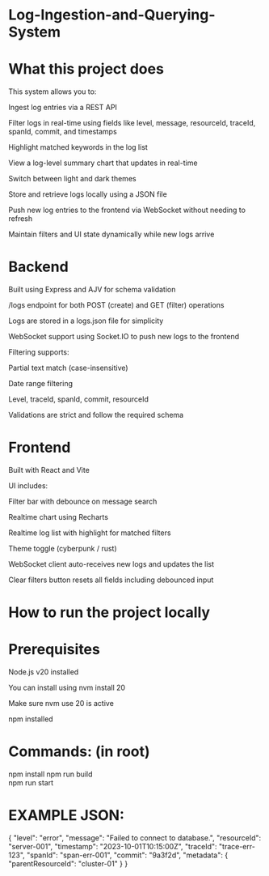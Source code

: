 # Log-Ingestion-and-Querying-System

# What this project does
This system allows you to:

Ingest log entries via a REST API

Filter logs in real-time using fields like level, message, resourceId, traceId, spanId, commit, and timestamps

Highlight matched keywords in the log list

View a log-level summary chart that updates in real-time

Switch between light and dark themes

Store and retrieve logs locally using a JSON file

Push new log entries to the frontend via WebSocket without needing to refresh

Maintain filters and UI state dynamically while new logs arrive



# Backend
Built using Express and AJV for schema validation

/logs endpoint for both POST (create) and GET (filter) operations

Logs are stored in a logs.json file for simplicity

WebSocket support using Socket.IO to push new logs to the frontend

Filtering supports:

Partial text match (case-insensitive)

Date range filtering

Level, traceId, spanId, commit, resourceId

Validations are strict and follow the required schema

# Frontend
Built with React and Vite

UI includes:

Filter bar with debounce on message search

Realtime chart using Recharts

Realtime log list with highlight for matched filters

Theme toggle (cyberpunk / rust)

WebSocket client auto-receives new logs and updates the list

Clear filters button resets all fields including debounced input



# How to run the project locally
# Prerequisites
Node.js v20 installed

You can install using nvm install 20

Make sure nvm use 20 is active

npm installed



# Commands: (in root)
npm install
npm run build   
npm run start


# EXAMPLE JSON:
{
  "level": "error",
  "message": "Failed to connect to database.",
  "resourceId": "server-001",
  "timestamp": "2023-10-01T10:15:00Z",
  "traceId": "trace-err-123",
  "spanId": "span-err-001",
  "commit": "9a3f2d",
  "metadata": {
    "parentResourceId": "cluster-01"
  }
}
